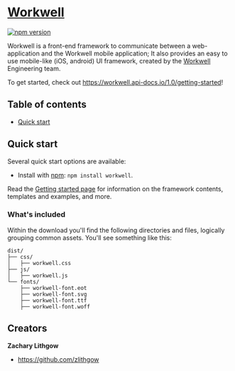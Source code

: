 # [Workwell](https://workwell.api-docs.io/1.0/getting-started)

[![npm version](https://img.shields.io/npm/v/workwell.svg)](https://www.npmjs.com/package/workwell)

Workwell is a front-end framework to communicate between a web-application and the Workwell mobile application; It also provides an easy to use mobile-like (iOS, android) UI framework, created by the [Workwell](https://www.workwell.io) Engineering team.

To get started, check out <https://workwell.api-docs.io/1.0/getting-started>!


## Table of contents

* [Quick start](#quick-start)


## Quick start

Several quick start options are available:

* Install with [npm](https://www.npmjs.com): `npm install workwell`.

Read the [Getting started page](https://workwell.api-docs.io/1.0/getting-started) for information on the framework contents, templates and examples, and more.


### What's included

Within the download you'll find the following directories and files, logically grouping common assets. You'll see something like this:

```
dist/
├── css/
│   ├── workwell.css
├── js/
│   ├── workwell.js
└── fonts/
    ├── workwell-font.eot
    ├── workwell-font.svg
    ├── workwell-font.ttf
    ├── workwell-font.woff
```

## Creators

**Zachary Lithgow**

* <https://github.com/zlithgow>